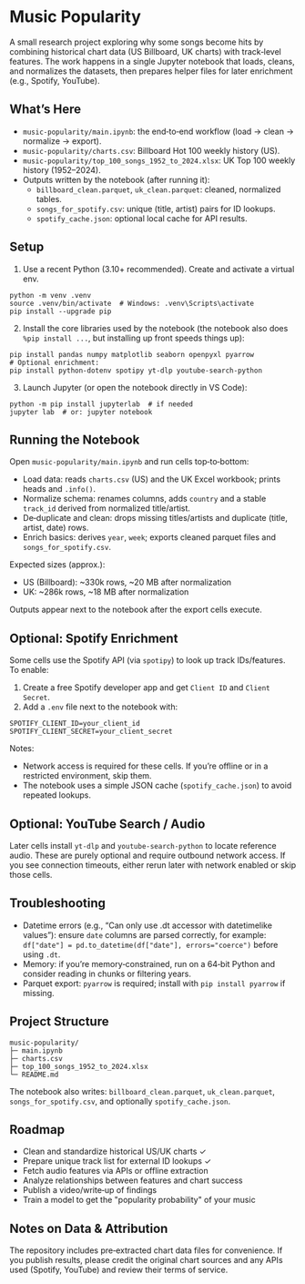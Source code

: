 # Music Popularity

A small research project exploring why some songs become hits by combining historical chart data (US Billboard, UK charts) with track‑level features. The work happens in a single Jupyter notebook that loads, cleans, and normalizes the datasets, then prepares helper files for later enrichment (e.g., Spotify, YouTube).

## What’s Here

- `music-popularity/main.ipynb`: the end‑to‑end workflow (load → clean → normalize → export).
- `music-popularity/charts.csv`: Billboard Hot 100 weekly history (US).
- `music-popularity/top_100_songs_1952_to_2024.xlsx`: UK Top 100 weekly history (1952–2024).
- Outputs written by the notebook (after running it):
  - `billboard_clean.parquet`, `uk_clean.parquet`: cleaned, normalized tables.
  - `songs_for_spotify.csv`: unique (title, artist) pairs for ID lookups.
  - `spotify_cache.json`: optional local cache for API results.

## Setup

1) Use a recent Python (3.10+ recommended). Create and activate a virtual env.

```
python -m venv .venv
source .venv/bin/activate  # Windows: .venv\Scripts\activate
pip install --upgrade pip
```

2) Install the core libraries used by the notebook (the notebook also does `%pip install ...`, but installing up front speeds things up):

```
pip install pandas numpy matplotlib seaborn openpyxl pyarrow
# Optional enrichment:
pip install python-dotenv spotipy yt-dlp youtube-search-python
```

3) Launch Jupyter (or open the notebook directly in VS Code):

```
python -m pip install jupyterlab  # if needed
jupyter lab  # or: jupyter notebook
```

## Running the Notebook

Open `music-popularity/main.ipynb` and run cells top‑to‑bottom:

- Load data: reads `charts.csv` (US) and the UK Excel workbook; prints heads and `.info()`.
- Normalize schema: renames columns, adds `country` and a stable `track_id` derived from normalized title/artist.
- De‑duplicate and clean: drops missing titles/artists and duplicate (title, artist, date) rows.
- Enrich basics: derives `year`, `week`; exports cleaned parquet files and `songs_for_spotify.csv`.

Expected sizes (approx.):
- US (Billboard): ~330k rows, ~20 MB after normalization
- UK: ~286k rows, ~18 MB after normalization

Outputs appear next to the notebook after the export cells execute.

## Optional: Spotify Enrichment

Some cells use the Spotify API (via `spotipy`) to look up track IDs/features. To enable:

1) Create a free Spotify developer app and get `Client ID` and `Client Secret`.
2) Add a `.env` file next to the notebook with:

```
SPOTIFY_CLIENT_ID=your_client_id
SPOTIFY_CLIENT_SECRET=your_client_secret
```

Notes:
- Network access is required for these cells. If you’re offline or in a restricted environment, skip them.
- The notebook uses a simple JSON cache (`spotify_cache.json`) to avoid repeated lookups.

## Optional: YouTube Search / Audio

Later cells install `yt-dlp` and `youtube-search-python` to locate reference audio. These are purely optional and require outbound network access. If you see connection timeouts, either rerun later with network enabled or skip those cells.

## Troubleshooting

- Datetime errors (e.g., “Can only use .dt accessor with datetimelike values”): ensure `date` columns are parsed
  correctly, for example: `df["date"] = pd.to_datetime(df["date"], errors="coerce")` before using `.dt`.
- Memory: if you’re memory‑constrained, run on a 64‑bit Python and consider reading in chunks or filtering years.
- Parquet export: `pyarrow` is required; install with `pip install pyarrow` if missing.

## Project Structure

```
music-popularity/
├─ main.ipynb
├─ charts.csv
├─ top_100_songs_1952_to_2024.xlsx
└─ README.md
```

The notebook also writes: `billboard_clean.parquet`, `uk_clean.parquet`, `songs_for_spotify.csv`, and optionally `spotify_cache.json`.

## Roadmap

- Clean and standardize historical US/UK charts ✓
- Prepare unique track list for external ID lookups ✓
- Fetch audio features via APIs or offline extraction
- Analyze relationships between features and chart success
- Publish a video/write‑up of findings
- Train a model to get the "popularity probability" of your music

## Notes on Data & Attribution

The repository includes pre‑extracted chart data files for convenience. If you publish results, please credit the original chart sources and any APIs used (Spotify, YouTube) and review their terms of service.

